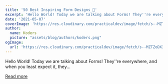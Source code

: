 ```yaml
---
title: '50 Best Inspiring Form Designs 🎨'
excerpt: 'Hello World! Today we are talking about Forms! They''re everywhere, and when you least expect it, they...'
date: '2021-05-07'
coverImage: 'https://res.cloudinary.com/practicaldev/image/fetch/s--MZTZoDX3--/c_imagga_scale,f_auto,fl_progressive,h_420,q_auto,w_1000/https://dev-to-uploads.s3.amazonaws.com/uploads/articles/3guaayl7z85oqw17qjy3.png'
author:
  name: Koders
  picture: "assets/blog/authors/koders.png"
ogImage:
  url: 'https://res.cloudinary.com/practicaldev/image/fetch/s--MZTZoDX3--/c_imagga_scale,f_auto,fl_progressive,h_420,q_auto,w_1000/https://dev-to-uploads.s3.amazonaws.com/uploads/articles/3guaayl7z85oqw17qjy3.png'
---
```


Hello World! Today we are talking about Forms! They''re everywhere, and when you least expect it, they...

[Read more](https://dev.to/devlorenzo/50-best-inspiring-form-designs-36k)
